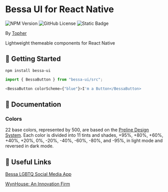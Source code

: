 # Bessa UI for React Native

![NPM Version](https://img.shields.io/npm/v/bessa-ui)
![GitHub License](https://img.shields.io/github/license/:user/:repo)
![Static Badge](https://img.shields.io/badge/PRs_Welcome!-blue)

By [Topher](https://www.linkedin.com/in/topherjamesknoll/)

Lightweight themeable components for React Native

## 🎉 Getting Started

```npm install bessa-ui```

```javascript
import { BessaButton } from "bessa-ui/src";
```

```javascript
<BessaButton colorScheme={"blue"}>I'm a Button</BessaButton>
```

## 📖 Documentation

### Colors

22 base colors, represented by 500, are based on the [Preline Design System](https://www.figma.com/community/file/1426768828937610338). Each color is divided into 11 tints and shades, +95%, +80%, +60%, +40%, +20%, 0%, -20%, -40%, -60%, -80%, and -95%, in light mode and reversed in dark mode.

## 🔗 Useful Links

[Bessa LGBTQ Social Media App](https://getbessa.com)

[WynHouse: An Innovation Firm](https://www.wynhouse.co/)
